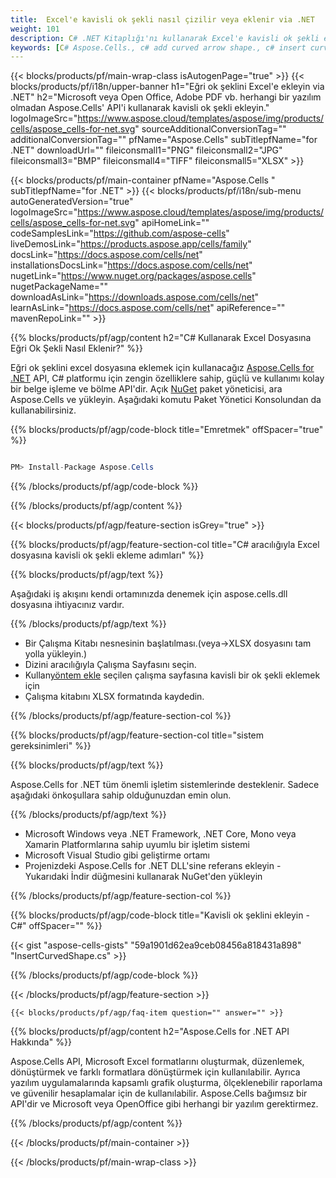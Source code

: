 ```yaml
---
title:  Excel'e kavisli ok şekli nasıl çizilir veya eklenir via .NET
weight: 101
description: C# .NET Kitaplığı'nı kullanarak Excel'e kavisli ok şekli eklemek veya eklemek için örnek kod. VB.NET, Asp.NET veya .NET tabanlı herhangi bir uygulama içindeki MS Excel'de kavisli ok şekli oluşturmak için bu kodu kullanın.
keywords: [C# Aspose.Cells., c# add curved arrow shape., c# insert curved arrow shape., c# create curved arrow shape]
---
```

{{< blocks/products/pf/main-wrap-class isAutogenPage="true" >}}
{{< blocks/products/pf/i18n/upper-banner h1="Eğri ok şeklini Excel\'e ekleyin via .NET" h2="Microsoft veya Open Office, Adobe PDF vb. herhangi bir yazılım olmadan Aspose.Cells\' API\'i kullanarak kavisli ok şekli ekleyin." logoImageSrc="https://www.aspose.cloud/templates/aspose/img/products/cells/aspose_cells-for-net.svg" sourceAdditionalConversionTag="" additionalConversionTag="" pfName="Aspose.Cells" subTitlepfName="for .NET" downloadUrl="" fileiconsmall1="PNG" fileiconsmall2="JPG" fileiconsmall3="BMP" fileiconsmall4="TIFF" fileiconsmall5="XLSX" >}}

{{< blocks/products/pf/main-container pfName="Aspose.Cells " subTitlepfName="for .NET" >}}
{{< blocks/products/pf/i18n/sub-menu autoGeneratedVersion="true" logoImageSrc="https://www.aspose.cloud/templates/aspose/img/products/cells/aspose_cells-for-net.svg" apiHomeLink="" codeSamplesLink="https://github.com/aspose-cells" liveDemosLink="https://products.aspose.app/cells/family" docsLink="https://docs.aspose.com/cells/net" installationsDocsLink="https://docs.aspose.com/cells/net" nugetLink="https://www.nuget.org/packages/aspose.cells" nugetPackageName="" downloadAsLink="https://downloads.aspose.com/cells/net" learnAsLink="https://docs.aspose.com/cells/net" apiReference="" mavenRepoLink="" >}}

{{% blocks/products/pf/agp/content h2="C# Kullanarak Excel Dosyasına Eğri Ok Şekli Nasıl Eklenir?" %}}

 Eğri ok şeklini excel dosyasına eklemek için kullanacağız
 [Aspose.Cells for .NET](https://products.aspose.com/cells/net) 
 API, C# platformu için zengin özelliklere sahip, güçlü ve kullanımı kolay bir belge işleme ve bölme API'dir. Açık
 [NuGet](https://www.nuget.org/packages/aspose.cells) 
 paket yöneticisi, ara
 Aspose.Cells 
 ve yükleyin. Aşağıdaki komutu Paket Yönetici Konsolundan da kullanabilirsiniz.

{{% blocks/products/pf/agp/code-block title="Emretmek" offSpacer="true" %}}

```cs

PM> Install-Package Aspose.Cells

```

{{% /blocks/products/pf/agp/code-block %}}

{{% /blocks/products/pf/agp/content %}}

{{< blocks/products/pf/agp/feature-section isGrey="true" >}}

{{% blocks/products/pf/agp/feature-section-col title="C# aracılığıyla Excel dosyasına kavisli ok şekli ekleme adımları" %}}

{{% blocks/products/pf/agp/text %}}

Aşağıdaki iş akışını kendi ortamınızda denemek için aspose.cells.dll dosyasına ihtiyacınız vardır.

{{% /blocks/products/pf/agp/text %}}

+ Bir Çalışma Kitabı nesnesinin başlatılması.(veya->XLSX dosyasını tam yolla yükleyin.)
+ Dizini aracılığıyla Çalışma Sayfasını seçin.
 + Kullan[yöntem ekle](https://reference.aspose.com/cells/net/aspose.cells.drawing/shapecollection/addautoshape/) seçilen çalışma sayfasına kavisli bir ok şekli eklemek için
+ Çalışma kitabını XLSX formatında kaydedin.

{{% /blocks/products/pf/agp/feature-section-col %}}

{{% blocks/products/pf/agp/feature-section-col title="sistem gereksinimleri" %}}

{{% blocks/products/pf/agp/text %}}

 Aspose.Cells for .NET tüm önemli işletim sistemlerinde desteklenir. Sadece aşağıdaki önkoşullara sahip olduğunuzdan emin olun.

{{% /blocks/products/pf/agp/text %}}

-  Microsoft Windows veya .NET Framework, .NET Core, Mono veya Xamarin Platformlarına sahip uyumlu bir işletim sistemi
-  Microsoft Visual Studio gibi geliştirme ortamı
-  Projenizdeki Aspose.Cells for .NET DLL'sine referans ekleyin - Yukarıdaki İndir düğmesini kullanarak NuGet'den yükleyin

{{% /blocks/products/pf/agp/feature-section-col %}}

{{% blocks/products/pf/agp/code-block title="Kavisli ok şeklini ekleyin - C#" offSpacer="" %}}

{{< gist "aspose-cells-gists" "59a1901d62ea9ceb08456a818431a898" "InsertCurvedShape.cs" >}}

{{% /blocks/products/pf/agp/code-block %}}

{{< /blocks/products/pf/agp/feature-section >}}

    {{< blocks/products/pf/agp/faq-item question="" answer="" >}}
 

<!-- aboutfile Starts -->

{{% blocks/products/pf/agp/content h2="Aspose.Cells for .NET API Hakkında" %}}

Aspose.Cells API, Microsoft Excel formatlarını oluşturmak, düzenlemek, dönüştürmek ve farklı formatlara dönüştürmek için kullanılabilir. Ayrıca yazılım uygulamalarında kapsamlı grafik oluşturma, ölçeklenebilir raporlama ve güvenilir hesaplamalar için de kullanılabilir. Aspose.Cells bağımsız bir API'dir ve Microsoft veya OpenOffice gibi herhangi bir yazılım gerektirmez.

{{% /blocks/products/pf/agp/content %}}



<!-- aboutfile Ends -->
<!--
{{< blocks/products/pf/agp/other-supported-section title="Other Supported Splitting Formats" subTitle="Using C#, One can also split large file into chunks of many other file formats including." >}}

{{< blocks/products/pf/agp/other-supported-section-item href="https://products.aspose.com/cells/net/splitter/ods/" name="ODS" description="OpenDocument Spreadsheet File" >}}
{{< blocks/products/pf/agp/other-supported-section-item href="https://products.aspose.com/cells/net/splitter/xls/" name="XLS" description="Excel Binary Format" >}}
{{< blocks/products/pf/agp/other-supported-section-item href="https://products.aspose.com/cells/net/splitter/xlsb/" name="XLSB" description="Binary Excel Workbook File" >}}
{{< blocks/products/pf/agp/other-supported-section-item href="https://products.aspose.com/cells/net/splitter/xlsm/" name="XLSM" description="Spreadsheet File" >}}

{{< /blocks/products/pf/agp/other-supported-section >}}

-->

{{< /blocks/products/pf/main-container >}}
    
{{< /blocks/products/pf/main-wrap-class >}}
